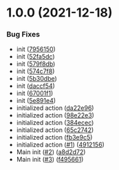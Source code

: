 # 1.0.0 (2021-12-18)


### Bug Fixes

* init ([7956150](https://github.com/swarm-io/action-build-push-image/commit/795615082fa228b0221f1490a597b825791c07a0))
* init ([52fa5dc](https://github.com/swarm-io/action-build-push-image/commit/52fa5dc8cdb26cbce6b67b7859fbef199b931edb))
* init ([579f8db](https://github.com/swarm-io/action-build-push-image/commit/579f8db6ebd866eb4c42caa083a91b0f0d1af950))
* init ([574c7f8](https://github.com/swarm-io/action-build-push-image/commit/574c7f820e482f8190bb957b5bae7ea1e40dca6f))
* init ([5b30dbe](https://github.com/swarm-io/action-build-push-image/commit/5b30dbe961efdea4cdcd76072895b0f5c6807027))
* init ([daccf54](https://github.com/swarm-io/action-build-push-image/commit/daccf545b2d6bac3a6f56f300d9b9084bdf88aff))
* init ([67001f1](https://github.com/swarm-io/action-build-push-image/commit/67001f16addde585b7a78141bd0f8a9c900e5d99))
* init ([5e891e4](https://github.com/swarm-io/action-build-push-image/commit/5e891e4234867ea8ace0a144efd73edd1f9fc28c))
* initialized action ([da22e96](https://github.com/swarm-io/action-build-push-image/commit/da22e960a260e7a01554f3814f50fe55e2055b16))
* initialized action ([98e22e3](https://github.com/swarm-io/action-build-push-image/commit/98e22e32fb044bed05b4010b2143bf096ff93560))
* initialized action ([384ecec](https://github.com/swarm-io/action-build-push-image/commit/384ecec831afdd4d45f113d454a7edf529ab5d87))
* initialized action ([65c2742](https://github.com/swarm-io/action-build-push-image/commit/65c27424c6c62754b3391412026d2a68cc7c5146))
* initialized action ([fb3e9c5](https://github.com/swarm-io/action-build-push-image/commit/fb3e9c50724161c18900ed148b578690bd5105fd))
* initialized action ([#1](https://github.com/swarm-io/action-build-push-image/issues/1)) ([4912156](https://github.com/swarm-io/action-build-push-image/commit/49121565d30b0fc3b6c531c9dfb418c877570c60))
* Main init ([#2](https://github.com/swarm-io/action-build-push-image/issues/2)) ([a8d2d72](https://github.com/swarm-io/action-build-push-image/commit/a8d2d725cc007cc072f4f9940bc2445767e50205))
* Main init ([#3](https://github.com/swarm-io/action-build-push-image/issues/3)) ([f495661](https://github.com/swarm-io/action-build-push-image/commit/f495661ba42724d5aecc92ff8558eb4f8871c935))
